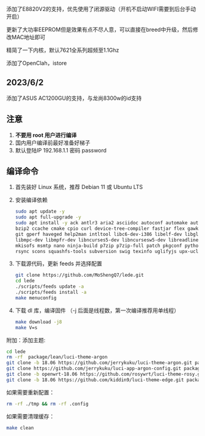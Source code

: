添加了E8820V2的支持，优先使用了闭源驱动（开机不启动WIFI需要到后台手动开启）

更新了大功率EEPROM但是效果有点不尽人意，可以直接在breed中升级，然后修改MAC地址即可

精简了一下内核，默认7621全系列超频至1.1Ghz

添加了OpenClah，istore
## 2023/6/2
添加了ASUS AC1200GU的支持，与龙尚8300w的id支持

## 注意

1. **不要用 root 用户进行编译**
2. 国内用户编译前最好准备好梯子
3. 默认登陆IP 192.168.1.1 密码 password

## 编译命令

1. 首先装好 Linux 系统，推荐 Debian 11 或 Ubuntu LTS

2. 安装编译依赖

   ```bash
   sudo apt update -y
   sudo apt full-upgrade -y
   sudo apt install -y ack antlr3 aria2 asciidoc autoconf automake autopoint binutils bison build-essential \
   bzip2 ccache cmake cpio curl device-tree-compiler fastjar flex gawk gettext gcc-multilib g++-multilib \
   git gperf haveged help2man intltool libc6-dev-i386 libelf-dev libglib2.0-dev libgmp3-dev libltdl-dev \
   libmpc-dev libmpfr-dev libncurses5-dev libncursesw5-dev libreadline-dev libssl-dev libtool lrzsz \
   mkisofs msmtp nano ninja-build p7zip p7zip-full patch pkgconf python2.7 python3 python3-pip libpython3-dev qemu-utils \
   rsync scons squashfs-tools subversion swig texinfo uglifyjs upx-ucl unzip vim wget xmlto xxd zlib1g-dev
   ```

3. 下载源代码，更新 feeds 并选择配置

   ```bash
   git clone https://github.com/MoShengQ7/lede.git
   cd lede
   ./scripts/feeds update -a
   ./scripts/feeds install -a
   make menuconfig
   ```

4. 下载 dl 库，编译固件
（-j 后面是线程数，第一次编译推荐用单线程）

   ```bash
   make download -j8
   make V=s
   ```
附加：添加主题:
   ```bash
   cd lede
   rm -rf  package/lean/luci-theme-argon
   git clone -b 18.06 https://github.com/jerrykuku/luci-theme-argon.git package/lean/luci-theme-argon
   git clone https://github.com/jerrykuku/luci-app-argon-config.git package/lean/luci-app-argon-config
   git clone -b openwrt-18.06 https://github.com/rosywrt/luci-theme-rosy.git package/lean/luci-theme-rosy
   git clone -b 18.06 https://github.com/kiddin9/luci-theme-edge.git package/lean/luci-theme-edge
   ```
如果需要重新配置：
   ```bash
   rm -rf ./tmp && rm -rf .config
   ```
如果需要清理缓存：
   ```bash
   make clean
   ```
